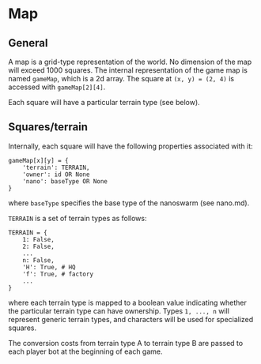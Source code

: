# Map

## General

A map is a grid-type representation of the world. No dimension of the map will exceed 1000 squares. The internal representation of the game map is named `gameMap`, which is a 2d array. The square at `(x, y) = (2, 4)` is accessed with `gameMap[2][4]`.

Each square will have a particular terrain type (see below).

## Squares/terrain

Internally, each square will have the following properties associated with it:

    gameMap[x][y] = {
        'terrain': TERRAIN,
        'owner': id OR None
        'nano': baseType OR None
    }

where `baseType` specifies the base type of the nanoswarm (see nano.md).

`TERRAIN` is a set of terrain types as follows:

    TERRAIN = {
        1: False,
        2: False,
        ...
        n: False,
        'H': True, # HQ
        'f': True, # factory
        ...
    }

where each terrain type is mapped to a boolean value indicating whether the particular terrain type can have ownership. Types `1, ..., n` will represent generic terrain types, and characters will be used for specialized squares.

The conversion costs from terrain type A to terrain type B are passed to each player bot at the beginning of each game.